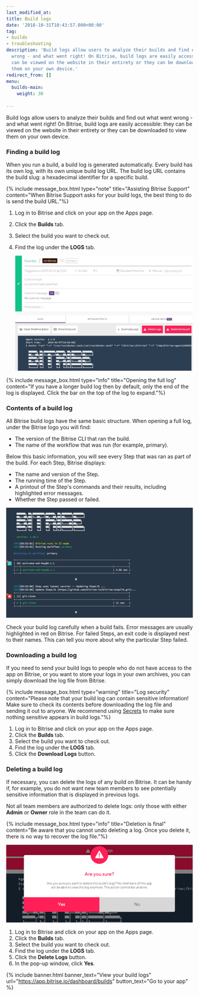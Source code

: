 ```yaml
---
last_modified_at: 
title: Build logs
date: '2018-10-31T10:43:57.000+00:00'
tag:
- builds
- troubleshooting
description: 'Build logs allow users to analyze their builds and find out what went
  wrong - and what went right! On Bitrise, build logs are easily accessible: they
  can be viewed on the website in their entirety or they can be downloaded to view
  them on your own device.'
redirect_from: []
menu:
  builds-main:
    weight: 30

---
```

Build logs allow users to analyze their builds and find out what went wrong - and what went right! On Bitrise, build logs are easily accessible: they can be viewed on the website in their entirety or they can be downloaded to view them on your own device.

### Finding a build log

When you run a build, a build log is generated automatically. Every build has its own log, with its own unique build log URL. The build log URL contains the build slug: a hexadecimal identifier for a specific build.

{% include message_box.html type="note" title="Assisting Bitrise Support" content="When Bitrise Support asks for your build logs, the best thing to do is send the build URL."%}

1. Log in to Bitrise and click on your app on the Apps page.
2. Click the **Builds** tab.
3. Select the build you want to check out.
4. Find the log under the **LOGS** tab.

   ![](/img/logs.jpg)

{% include message_box.html type="info" title="Opening the full log" content="If you have a longer build log then by default, only the end of the log is displayed. Click the bar on the top of the log to expand."%}

### Contents of a build log

All Bitrise build logs have the same basic structure. When opening a full log, under the Bitrise logo you will find:

* The version of the Bitrise CLI that ran the build.
* The name of the workflow that was run (for example, primary).

Below this basic information, you will see every Step that was ran as part of the build. For each Step, Bitrise displays:

* The name and version of the Step.
* The running time of the Step.
* A printout of the Step's commands and their results, including highlighted error messages.
* Whether the Step passed or failed.

![](/img/log-start.png)

Check your build log carefully when a build fails. Error messages are usually highlighted in red on Bitrise. For failed Steps, an exit code is displayed next to their names. This can tell you more about why the particular Step failed.

### Downloading a build log

If you need to send your build logs to people who do not have access to the app on Bitrise, or you want to store your logs in your own archives, you can simply download the log file from Bitrise.

{% include message_box.html type="warning" title="Log security" content="Please note that your build log can contain sensitive information! Make sure to check its contents before downloading the log file and sending it out to anyone. We recommend using [Secrets](https://devcenter.bitrise.io/builds/env-vars-secret-env-vars/#about-secrets) to make sure nothing sensitive appears in build logs."%}

1. Log in to Bitrise and click on your app on the Apps page.
2. Click the **Builds** tab.
3. Select the build you want to check out.
4. Find the log under the **LOGS** tab.
5. Click the **Download Logs** button.

### Deleting a build log

If necessary, you can delete the logs of any build on Bitrise. It can be handy if, for example, you do not want new team members to see potentially sensitive information that is displayed in previous logs.

Not all team members are authorized to delete logs: only those with either **Admin** or **Owner** role in the team can do it.

{% include message_box.html type="info" title="Deletion is final" content="Be aware that you cannot undo deleting a log. Once you delete it, there is no way to recover the log file."%}

![](/img/build-logs-are-you-sure-1.png)

1. Log in to Bitrise and click on your app on the Apps page.
2. Click the **Builds** tab.
3. Select the build you want to check out.
4. Find the log under the **LOGS** tab.
5. Click the **Delete Logs** button.
6. In the pop-up window, click **Yes**.

{% include banner.html banner_text="View your build logs" url="https://app.bitrise.io/dashboard/builds" button_text="Go to your app" %}